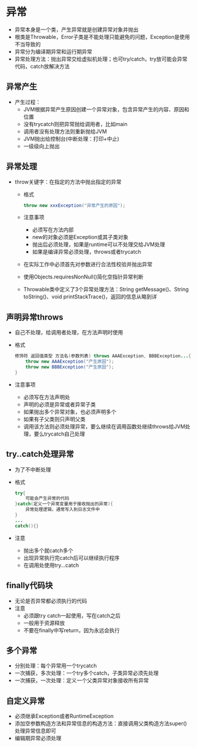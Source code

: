 # 异常

- 异常本身是一个类，产生异常就是创建异常对象并抛出
- 根类是Throwable，Error子类是不能处理只能避免的问题，Exception是使用不当导致的
- 异常分为编译期异常和运行期异常
- 异常处理方法：抛出异常交给虚拟机处理；也可try/catch，try放可能会异常代码，catch放解决方法



## 异常产生

- 产生过程：
  - JVM根据异常产生原因创建一个异常对象，包含异常产生的内容、原因和位置
  - 没有trycatch则把异常抛给调用者，比如main
  - 调用者没有处理方法则重新抛给JVM
  - JVM抛出给控制台(中断处理：打印+中止)
  - 一级级向上抛出



## 异常处理

- throw关键字：在指定的方法中抛出指定的异常

  - 格式

    ```java
    throw new xxxException("异常产生的原因");
    ```

  - 注意事项

    - 必须写在方法内部
    - new的对象必须是Exception或其子类对象
    - 抛出后必须处理，如果是runtime可以不处理交给JVM处理
    - 如果是编译异常必须处理，throws或者trycatch

  - 在实际工作中必须首先对参数进行合法性校验并抛出异常

  - 使用Objects.requiresNonNull()简化空指针异常判断

  - Throwable类中定义了3个异常处理方法：String getMessage()、String toString()、void printStackTrace()，返回的信息从略到详



## 声明异常throws

- 自己不处理，给调用者处理，在方法声明时使用

- 格式

  ```java
  修饰符 返回值类型 方法名(参数列表) throws AAAException, BBBException...{
      throw new AAAException("产生原因");
      throw new BBBException("产生原因");
  }
  ```

- 注意事项

  - 必须写在方法声明处
  - 声明的必须是异常或者异常子类
  - 如果抛出多个异常对象，也必须声明多个
  - 如果有子父类则只声明父类
  - 调用该方法则必须处理异常，要么继续在调用函数处继续throws给JVM处理，要么trycatch自己处理



## try..catch处理异常

- 为了不中断处理

- 格式

  ```java
  try{
      可能会产生异常的代码
  }catch(定义一个异常变量用于接收抛出的异常){
      异常处理逻辑，通常写入到日志文件中
  }
  ...
  catch(){}
  ```

- 注意

  - 抛出多个就catch多个
  - 出现异常执行完catch后可以继续执行程序
  - 在调用处使用try...catch



## finally代码块

- 无论是否异常都必须执行的代码
- 注意
  - 必须跟try catch一起使用，写在catch之后
  - 一般用于资源释放
  - 不要在finally中写return，因为永远会执行



## 多个异常

- 分别处理：每个异常用一个trycatch
- 一次捕获，多次处理：一个try多个catch，子类异常必须先处理
- 一次捕获，一次处理：定义一个父类异常对象接收所有异常



## 自定义异常

- 必须继承Exception或者RuntimeException
- 添加空参数构造方法和异常信息的构造方法：直接调用父类构造方法super()处理异常信息即可
- 编辑期异常必须处理